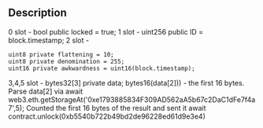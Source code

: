 ## Description
0 slot - bool public locked = true;
1 slot - uint256 public ID = block.timestamp;
2 slot -

```
uint8 private flattening = 10;
uint8 private denomination = 255;
uint16 private awkwardness = uint16(block.timestamp);
```
3,4,5 slot - bytes32[3] private data;
bytes16(data[2])) - the first 16 bytes. 
Parse data[2] via 
await web3.eth.getStorageAt('0xe1793885834F309AD562aA5b67c2DaC1dFe7f4a7',5);
Counted the first 16 bytes of the result and sent it
await contract.unlock(0xb5540b722b49bd2de96228ed61d9e3e4)